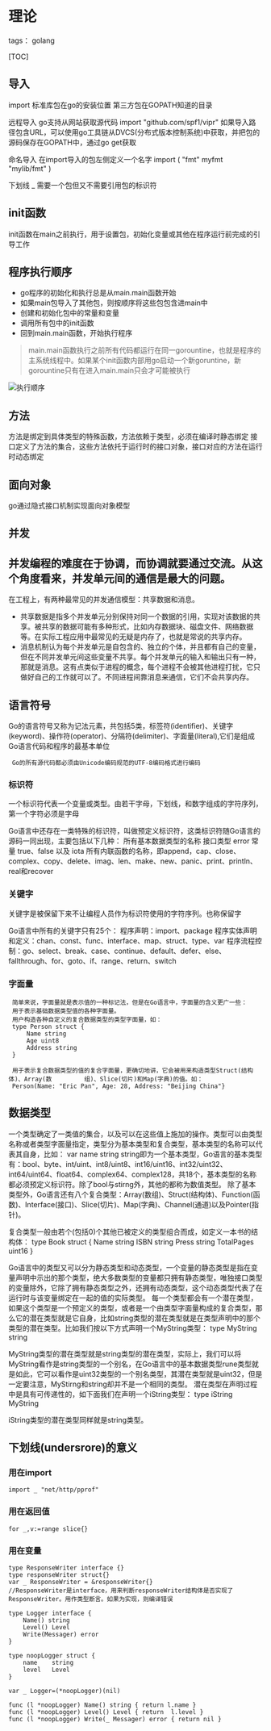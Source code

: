 # 理论

tags： golang

[TOC]

## 导入

import
标准库包在go的安装位置
第三方包在GOPATH知道的目录

远程导入
go支持从网站获取源代码
import "github.com/spf1/vipr"
如果导入路径包含URL，可以使用go工具链从DVCS(分布式版本控制系统)中获取，并把包的源码保存在GOPATH中，通过go get获取


命名导入
在import导入的包左侧定义一个名字
import (
    "fmt"
    myfmt "mylib/fmt"
)

下划线 _    需要一个包但又不需要引用包的标识符

## init函数

init函数在main之前执行，用于设置包，初始化变量或其他在程序运行前完成的引导工作

## 程序执行顺序

- go程序的初始化和执行总是从main.main函数开始
- 如果main包导入了其他包，则按顺序将这些包包含进main中
- 创建和初始化包中的常量和变量
- 调用所有包中的init函数
- 回到main.main函数，开始执行程序
>main.main函数执行之前所有代码都运行在同一gorountine，也就是程序的主系统线程中。如果某个init函数内部用go启动一个新goruntine，新gorountine只有在进入main.main只会才可能被执行

![执行顺序](https://app.yinxiang.com/shard/s41/res/e3f5e945-3b5b-4b56-8884-fc46ba4f6765.png)


## 方法

方法是绑定到具体类型的特殊函数，方法依赖于类型，必须在编译时静态绑定
接口定义了方法的集合，这些方法依托于运行时的接口对象，接口对应的方法在运行时动态绑定

## 面向对象

go通过隐式接口机制实现面向对象模型

## **并发**

**并发编程的难度在于协调，而协调就要通过交流。从这个角度看来，并发单元间的通信是最大的问题。**
----------
在工程上，有两种最常见的并发通信模型：共享数据和消息。

- 共享数据是指多个并发单元分别保持对同一个数据的引用，实现对该数据的共享。被共享的数据可能有多种形式，比如内存数据块、磁盘文件、网络数据等。在实际工程应用中最常见的无疑是内存了，也就是常说的共享内存。
- 消息机制认为每个并发单元是自包含的、独立的个体，并且都有自己的变量，但在不同并发单元间这些变量不共享。每个并发单元的输入和输出只有一种，那就是消息。这有点类似于进程的概念，每个进程不会被其他进程打扰，它只做好自己的工作就可以了。不同进程间靠消息来通信，它们不会共享内存。

## 语言符号

Go的语言符号又称为记法元素，共包括5类，标签符(identifier)、关键字(keyword)、操作符(operator)、分隔符(delimiter)、字面量(literal),它们是组成Go语言代码和程序的最基本单位

     Go的所有源代码都必须由Unicode编码规范的UTF-8编码格式进行编码

### 标识符

一个标识符代表一个变量或类型。由若干字母，下划线，和数字组成的字符序列，第一个字符必须是字母

Go语言中还存在一类特殊的标识符，叫做预定义标识符，这类标识符随Go语言的源码一同出现，主要包括以下几种：
所有基本数据类型的名称
接口类型 error
常量 true、false 以及 iota
所有内联函数的名称，即append，cap、close、complex、copy、delete、imag、len、make、new、panic、print、println、real和recover

### 关键字

关键字是被保留下来不让编程人员作为标识符使用的字符序列。也称保留字

Go语言中所有的关键字只有25个：
程序声明：import、package
程序实体声明和定义：chan、const、func、interface、map、struct、type、var
程序流程控制：go、select、break、case、continue、default、defer、else、fallthrough、for、goto、if、range、return、switch

### 字面量

     简单来说，字面量就是表示值的一种标记法，但是在Go语言中，字面量的含义更广一些：
     用于表示基础数据类型值的各种字面量。
     用户构造各种自定义的复合数据类型的类型字面量，如：
     type Person struct {
         Name string
         Age uint8
         Address string
     }

     用于表示复合数据类型的值的复合字面量，更确切地讲，它会被用来构造类型Struct(结构体)、Array(数         组)、Slice(切片)和Map(字典)的值。如：
     Person(Name: "Eric Pan", Age: 28, Address: "Beijing China"}

## 数据类型

一个类型确定了一类值的集合，以及可以在这些值上施加的操作。类型可以由类型名称或者类型字面量指定，类型分为基本类型和复合类型，基本类型的名称可以代表其自身，比如：
var name string 
string即为一个基本类型，Go语言的基本类型有：bool、byte、int/uint、int8/uint8、int16/uint16、int32/uint32、int64/uint64、float64、complex64、complex128，共18个，基本类型的名称都必须预定义标识符。除了bool与stirng外，其他的都称为数值类型。
除了基本类型外，Go语言还有八个复合类型：Array(数组)、Struct(结构体)、Function(函数)、Interface(接口)、Slice(切片)、Map(字典)、Channel(通道)以及Pointer(指针)。

复合类型一般由若个(包括0)个其他已被定义的类型组合而成，如定义一本书的结构体：
type Book struct {
     Name string
     ISBN string
     Press string
     TotalPages uint16
}

Go语言中的类型又可以分为静态类型和动态类型，一个变量的静态类型是指在变量声明中示出的那个类型，绝大多数类型的变量都只拥有静态类型，唯独接口类型的变量除外，它除了拥有静态类型之外，还拥有动态类型，这个动态类型代表了在运行时与该变量绑定在一起的值的实际类型。
每一个类型都会有一个潜在类型，如果这个类型是一个预定义的类型，或者是一个由类型字面量构成的复合类型，那么它的潜在类型就是它自身，比如string类型的潜在类型就是在类型声明中的那个类型的潜在类型。比如我们按以下方式声明一个MyString类型：
type MyString string

MyString类型的潜在类型就是string类型的潜在类型，实际上，我们可以将MyString看作是string类型的一个别名，在Go语言中的基本数据类型rune类型就是如此，它可以看作是uint32类型的一个别名类型，其潜在类型就是uint32，但是一定要注意，MyStirng和string却并不是一个相同的类型。
潜在类型在声明过程中是具有可传递性的，如下面我们在声明一个iString类型：
type iString MyString

 iString类型的潜在类型同样就是string类型。
 
## 下划线(undersrore)的意义
### 用在import
 `import _ "net/http/pprof"`
 
### 用在返回值
`for _,v:=range slice{}`
### 用在变量
```
type ResponseWriter interface {}
type responseWriter struct{}
var _ ResponseWriter = &responseWriter{}
//ResponseWriter是interface，用来判断responseWriter结构体是否实现了ResponseWriter。用作类型断言。如果为实现，则编译错误
```
```
type Logger interface {
	Name() string
	Level() Level
	Write(Messager)	error
}

type noopLogger struct {
	name 	string
	level 	Level
}

var _ Logger=(*noopLogger)(nil)

func (l *noopLogger) Name() string { return l.name }
func (l *noopLogger) Level() Level { return  l.level }
func (l *noopLogger) Write(_ Messager) error { return nil }
```
